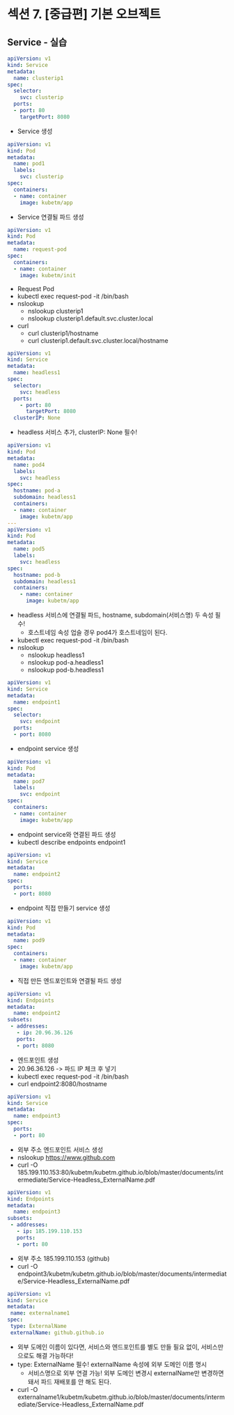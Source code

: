 # 섹션 7. [중급편] 기본 오브젝트

## Service - 실습
```yaml 
apiVersion: v1
kind: Service
metadata:
  name: clusterip1
spec:
  selector:
    svc: clusterip
  ports:
  - port: 80
    targetPort: 8080
```
- Service 생성

```yaml
apiVersion: v1
kind: Pod
metadata:
  name: pod1
  labels:
    svc: clusterip
spec:
  containers:
  - name: container
    image: kubetm/app
```
- Service 연결될 파드 생성

```yaml
apiVersion: v1
kind: Pod
metadata:
  name: request-pod
spec:
  containers:
  - name: container
    image: kubetm/init
```
- Request Pod
- kubectl exec request-pod -it /bin/bash
- nslookup
  - nslookup clusterip1
  - nslookup clusterip1.default.svc.cluster.local
- curl
  - curl clusterip1/hostname
  - curl clusterip1.default.svc.cluster.local/hostname

```yaml
apiVersion: v1
kind: Service
metadata:
  name: headless1
spec:
  selector:
    svc: headless
  ports:
    - port: 80
      targetPort: 8080    
  clusterIP: None
```
- headless 서비스 추가, clusterIP: None 필수!

```yaml
apiVersion: v1
kind: Pod
metadata:
  name: pod4
  labels:
    svc: headless
spec:
  hostname: pod-a
  subdomain: headless1
  containers:
  - name: container
    image: kubetm/app
---
apiVersion: v1
kind: Pod
metadata:
  name: pod5
  labels:
    svc: headless
spec:
  hostname: pod-b
  subdomain: headless1
  containers:
    - name: container
      image: kubetm/app
```
- headless 서비스에 연결될 파드, hostname, subdomain(서비스명) 두 속성 필수!
  - 호스트네임 속성 업슬 경우 pod4가 호스트네임이 된다.
- kubectl exec request-pod -it /bin/bash
- nslookup
  - nslookup headless1
  - nslookup pod-a.headless1
  - nslookup pod-b.headless1

```yaml
apiVersion: v1
kind: Service
metadata:
  name: endpoint1
spec:
  selector:
    svc: endpoint
  ports:
  - port: 8080
```
- endpoint service 생성

```yaml
apiVersion: v1
kind: Pod
metadata:
  name: pod7
  labels:
    svc: endpoint
spec:
  containers:
  - name: container
    image: kubetm/app
```
- endpoint service와 연결된 파드 생성
- kubectl describe endpoints endpoint1

```yaml
apiVersion: v1
kind: Service
metadata:
  name: endpoint2
spec:
  ports:
  - port: 8080
```
- endpoint 직접 만들기 service 생성

```yaml
apiVersion: v1
kind: Pod
metadata:
  name: pod9
spec:
  containers:
  - name: container
    image: kubetm/app
```
- 직접 만든 엔드포인트와 연결될 파드 생성

```yaml
apiVersion: v1
kind: Endpoints
metadata:
  name: endpoint2
subsets:
 - addresses:
   - ip: 20.96.36.126
   ports:
   - port: 8080
```
- 엔드포인트 생성
- 20.96.36.126 -> 파드 IP 체크 후 넣기
- kubectl exec request-pod -it /bin/bash
- curl endpoint2:8080/hostname

```yaml
apiVersion: v1
kind: Service
metadata:
  name: endpoint3
spec:
  ports:
  - port: 80
```
- 외부 주소 엔드포인트 서비스 생성
- nslookup https://www.github.com
- curl -O 185.199.110.153:80/kubetm/kubetm.github.io/blob/master/documents/intermediate/Service-Headless_ExternalName.pdf

```yaml
apiVersion: v1
kind: Endpoints
metadata:
  name: endpoint3
subsets:
 - addresses:
   - ip: 185.199.110.153
   ports:
   - port: 80
```
- 외부 주소 185.199.110.153 (github)
- curl -O endpoint3/kubetm/kubetm.github.io/blob/master/documents/intermediate/Service-Headless_ExternalName.pdf

```yaml
apiVersion: v1
kind: Service
metadata:
 name: externalname1
spec:
 type: ExternalName
 externalName: github.github.io
```
- 외부 도메인 이름이 있다면, 서비스와 엔드포인트를 별도 만들 필요 없이, 서비스만으로도 해결 가능하다!
- type: ExternalName 필수! externalName 속성에 외부 도메인 이름 명시
  - 서비스명으로 외부 연결 가능! 외부 도메인 변경시 externalName만 변경하면 돼서 파드 재배포를 안 해도 된다. 
- curl -O externalname1/kubetm/kubetm.github.io/blob/master/documents/intermediate/Service-Headless_ExternalName.pdf
